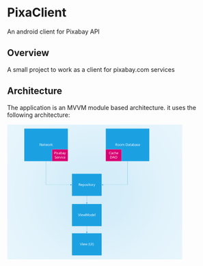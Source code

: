 # PixaClient

An android client for Pixabay API

## Overview

A small project to work as a client for pixabay.com services

## Architecture

The application is an MVVM module based architecture. it uses the following architecture:

<img src="./arch.png" alt="Arch" style="zoom:40%;" />

